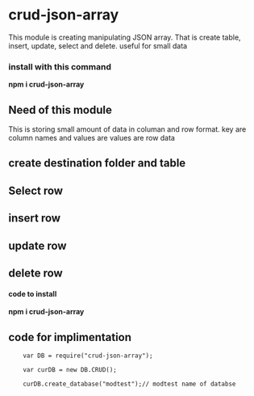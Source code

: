 # crud-json-array
This module is creating manipulating JSON array. That is create table, insert, update, select and delete. useful for small data

### install with this command
**npm i crud-json-array**

## Need of this module
This is storing small amount of data in columan and row format. key are column names and values are values are row data

## create destination folder and table

## Select row

## insert row

## update row

## delete row
#### code to install
**npm i crud-json-array**

## code for implimentation
```
    var DB = require("crud-json-array");

    var curDB = new DB.CRUD();

    curDB.create_database("modtest");// modtest name of databse

```
